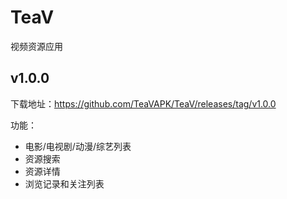 # TeaV
视频资源应用

## v1.0.0

下载地址：https://github.com/TeaVAPK/TeaV/releases/tag/v1.0.0

功能：
* 电影/电视剧/动漫/综艺列表
* 资源搜索
* 资源详情
* 浏览记录和关注列表
